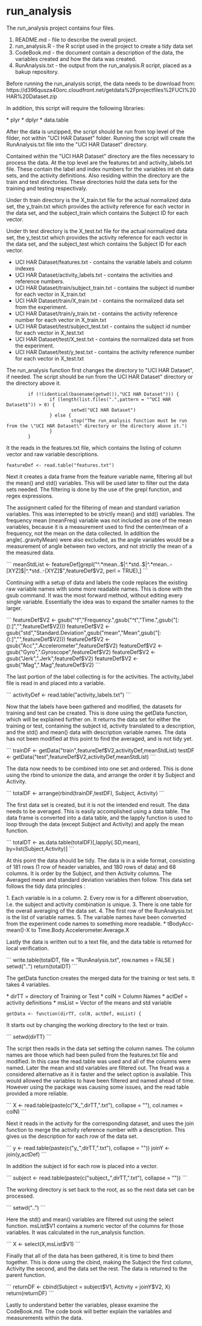 # run_analysis
 
<p>The run_analysis project contains four files.</p>

1. README.md - file to describe the overall project.
2. run_analysis.R - the R script used in the project to create a tidy data set
3. CodeBook.md - the document contain a description of the data, the variables created and how the data was created.
4. RunAnalysis.txt - the output from the run_analysis.R script, placed as a bakup repository.

<p>Before running the run_analysis script, the data needs to be download from:
https://d396qusza40orc.cloudfront.net/getdata%2Fprojectfiles%2FUCI%20HAR%20Dataset.zip </p>

<p>In addition, this script will require the following libraries:</p>
* plyr
* dplyr
* data.table

<p>After the data is unzipped, the script should be run from top level of the filder, not within "UCI HAR Dataset" folder. Running the script will create the RunAnalysis.txt file into the "UCI HAR Dataset" directory.</p>
<p> Contained within the "UCI HAR Dataset" directory are the files necessary to process the data.  At the top level are the features.txt and activity_labels.txt file.  These contain the label and index numbers for the variables int eh data sets, and the activity definitions.  Also residing within the directory are the train and test directories.  These directories hold the data sets for the training and testing respectivaly. </p>
<p>Under th train directory is the X_train.txt file for the actual normalized data set, the y_train.txt which provides the activity reference for each vector in the data set, and the subject_train which contains the Subject ID for each vector.</p>
<p>Under th test directory is the X_test.txt file for the actual normalized data set, the y_test.txt which provides the activity reference for each vector in the data set, and the subject_test which contains the Subject ID for each vector.</p>

* UCI HAR Dataset/features.txt - contains the variable labels and column indexes
* UCI HAR Dataset/activity_labels.txt - contains the activities and reference numbers.
* UCI HAR Dataset/train/subject_train.txt - contains the subject id number for each vector in X_train.txt
* UCI HAR Dataset/train/X_train.txt - contains the normalized data set from the experiment.
* UCI HAR Dataset/train/y_train.txt - contains the activity reference number for each vector in X_train.txt
* UCI HAR Dataset/test/subject_test.txt - contains the subject id number for each vector in X_test.txt
* UCI HAR Dataset/test/X_test.txt - contains the normalized data set from the experiment.
* UCI HAR Dataset/test/y_test.txt - contains the activity reference number for each vector in X_test.txt

<p>The run_analysis function first changes the directory to "UCI HAR Dataset", if needed.  The script should be run from the UCI HAR Dataset" directory or the directory above it.</p>

```
        if (!(identical(basename(getwd()),"UCI HAR Dataset"))) {
                if (length(list.files(".",pattern = "^UCI HAR Dataset$")) > 0) {
                        setwd("UCI HAR Dataset")
                } else {
                        stop("The run_analysis function must be run from the \"UCI HAR Dataset\" directory or the directory above it.")
                }             
        }
```


<o>It the reads in the features.txt file, which contains the listing of column vector and raw variable descriptions.</p>
```
featureDef <- read.table("features.txt")
```
<p> Next it creates a data frame from the feature variable name, filtering all but the mean() and std() variables.  This will be used later to filter out the data sets needed. The filtering is done by the use of the grepl function, and regex expressions.</p>
<p>The assignment called for the filtering of mean and standard variation variables.  This was interrepted to be strictly mean() and std() variables.  The frequency mean (meanFreq) variable was not included as one of the mean variables, because it is a measurement used to find the center/mean of a frequency, not the mean on the data collected. In addition the angle(..gravityMean) were also excluded, as the angle variables would be a measurement of angle between two vectors, and not strictly the mean of a the measured data.</p> 
```
meanStdList <- featureDef[grepl("^.*mean..$|^.*std..$|^.*mean..-[XYZ]$|^.*std..-[XYZ]$",featureDef$V2, perl = TRUE),]
```
<p>Continuing with a setup of data and labels the code replaces the existing raw variable names with some more readable names.  This is done with the gsub command.  It was the most forward method, without editing every single variable.  Essentially the idea was to expand the smaller names to the larger.</p>
```
featureDef$V2 <- gsub("^f","Frequency.",gsub("^t","Time.",gsub("[:():]","",featureDef$V2)))
featureDef$V2 <- gsub("std","Standard.Deviation",gsub("mean","Mean",gsub("[:():]","",featureDef$V2)))
featureDef$V2 <- gsub("Acc",".Accelerometer",featureDef$V2)
featureDef$V2 <- gsub("Gyro",".Gyroscope",featureDef$V2)
featureDef$V2 <- gsub("Jerk",".Jerk",featureDef$V2)
featureDef$V2 <- gsub("Mag",".Mag",featureDef$V2)
```
<p>The last portion of the label collecting is for the activities.  The activity_label file is read in and placed into a variable.</p>
```
activityDef <- read.table("activity_labels.txt")
```

<p>Now that the labels have been gathered and modified, the datasets for training and test can be created.  This is done using the getData function, which will be explained further on.  It returns the data set for either the training or test, containing the subject id, activity translated to a description, and the std() and mean() data with description variable names.  The data has not been modified at this point to find the averaged, and is not tidy yet.</p>
```
trainDF <- getData("train",featureDef$V2,activityDef,meanStdList)
testDF <- getData("test",featureDef$V2,activityDef,meanStdList)
```
<p>The data now needs to be combined into one set and ordered.  This is done using the rbind to unionize the data, and arrange the order it by Subject and Activity.</p>
```
totalDF <- arrange(rbind(trainDF,testDF), Subject, Activity)
```
<p>The first data set is created, but it is not the intended end result.  The data needs to be averaged.  This is easily accomplished using a data table.  The data frame is converted into a data table, and the lapply function is used to loop through the data (except Subject and Activity) and apply the mean function.</p>
```
totalDT <- as.data.table(totalDF)[,lapply(.SD,mean), by=list(Subject,Activity)]
```
<p>At this point the data should be tidy.  The data is in a wide format, consisting of 181 rows (1 row of header variables, and 180 rows of data) and 68 columns.  It is order by the Subject, and then Activity columns.  The Averaged mean and standard deviation variables then follow.  This data set follows the tidy data principles :</p>
1. Each variable is in a column.
2. Every row is for a different observation, I.e. the subject and activity combination is unique.
3. There is one table for the overall averaging of the data set.
4. The first row of the RunAnalysis.txt is the list of variable names.
5. The variable names have been converted from the experiment code names to something more readable.
	* tBodyAcc-mean()-X to Time.Body.Accelerometer.Average.X
<p>Lastly the data is written out to a text file, and the data table is returned for local verification.</p>
```
write.table(totalDT, file = "RunAnalysis.txt", row.names = FALSE )
setwd("..")
return(totalDT)
```

<p>The getData function creates the merged data for the training or test sets. It takes 4 variables.</p>
* dirTT = directory of Training or Test
* colN = Column Names
* actDef = activity definitions
* msList = Vector of the means and std variable

```
getData <- function(dirTT, colN, actDef, msList) {
```
<p> It starts out by changing the working directory to the test or train.</p>
```
setwd(dirTT)
```
<p> The script then reads in the data set setting the column names.  The column names are those which had been pulled from the features.txt file and modified.  In this case the read.table was used and all of the columns were named.  Later the mean and std variables are filtered out.  The fread was a considered alternative as it is faster and the select option is available.  This would allowed the variables to have been filtered and named ahead of time.  However using the package was causing some issues, and the read table provided a more reliable.</p>
```
X <- read.table(paste(c("X_",dirTT,".txt"), collapse = ""), col.names = colN)
```        
<p>Next it reads in the activity for the corresponding dataset, and uses the join function to merge the activity reference number with a description.  This gives us the description for each row of the data set.</p>
```
y <- read.table(paste(c("y_",dirTT,".txt"), collapse = ""))
joinY <- join(y,actDef)
```
<p>In addition the subject id for each row is placed into a vector.</p>
```
subject <- read.table(paste(c("subject_",dirTT,".txt"), collapse = ""))
```
<p>The working directory is set back to the root, as so the next data set can be processed.</p>
```
setwd("..")
```
<p>Here the std() and mean() variables are filtered out using the select function.  msList$V1 contains a numeric vector of the columns for those variables.  It was calculated in the run_analysis function.</p>
```
X <- select(X,msList$V1)
```
<p>Finally that all of the data has been gathered, it is time to bind them together.  This is done using the cbind, making the Subject the first column, Activity the second, and the data set the rest.  The data is returned to the parent function.</p>        
```
returnDF <- cbind(Subject = subject$V1, Activity = joinY$V2, X)
return(returnDF)
```

<p>Lastly to understand better the variables, please examine the CodeBook.md.  The code book will better explain the variables and measurements within the data.</p>
